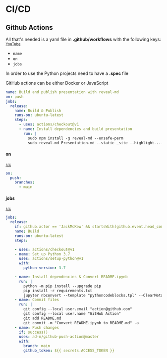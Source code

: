# CI/CD

## Github Actions

All that's needed is a yaml file in **.github/workflows** with the following keys:
<sup>[YouTube](https://www.youtube.com/watch?v=7aBjzZkaGhU)</sup>
- `name`
- `on`
- `jobs`

In order to use the 
Python projects need to have a **.spec** file 

GitHub actions can be either Docker or JavaScript

```yaml
name: Build and publish presentation with reveal-md
on: push
jobs:
  release:
    name: Build & Publish
    runs-on: ubuntu-latest
    steps:
      - uses: actions/checkout@v1
      - name: Install dependencies and build presentation
        run: | 
          sudo npm install -g reveal-md --unsafe-perm
          sudo reveal-md Presentation.md --static _site --highlight-...


```
#### on

<sub>[src](https://github.com/JackMcKew/pandas_alive/blob/main/.github/workflows/update-readme.yml)</sub>
```yaml
on:
  push:
    branches:
      - main
```

#### jobs

<sub>[src](https://github.com/JackMcKew/pandas_alive/blob/main/.github/workflows/update-readme.yml)</sub>

```yaml
jobs:
  release:
    if: github.actor == 'JackMcKew' && startsWith(github.event.head_commit.message, 'Update README')
    name: Build
    runs-on: ubuntu-latest
    steps:

    - uses: actions/checkout@v1
    - name: Set up Python 3.7
      uses: actions/setup-python@v1
      with:
        python-version: 3.7

    - name: Install dependencies & Convert README.ipynb
      run: |
        python -m pip install --upgrade pip
        pip install -r requirements.txt
        jupyter nbconvert --template "pythoncodeblocks.tpl" --ClearMetadataPreprocessor.enabled=True --ClearOutput.enabled=True  --to markdown README.ipynb
    - name: Commit files
      run: |
        git config --local user.email "action@github.com"
        git config --local user.name "GitHub Action"
        git add README.md
        git commit -m "Convert README.ipynb to README.md" -a
    - name: Push changes
      if: success()
      uses: ad-m/github-push-action@master
      with:
        branch: main
        github_token: ${{ secrets.ACCESS_TOKEN }}
```
